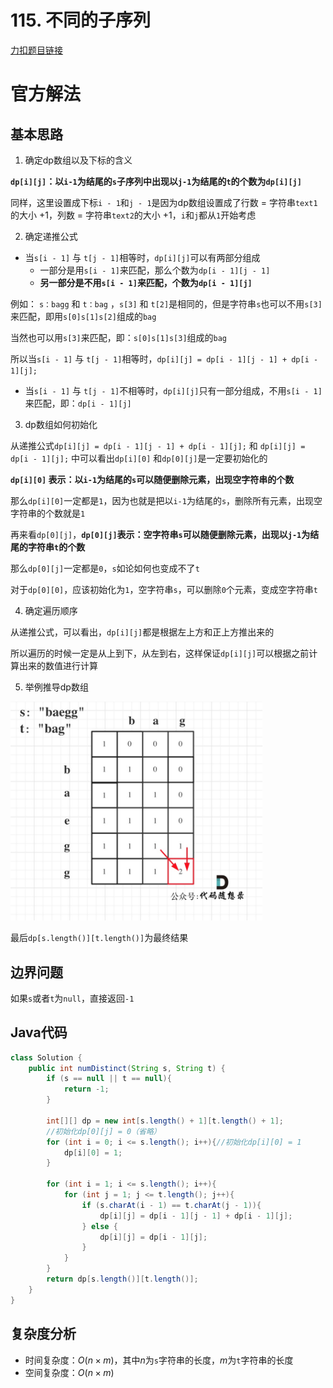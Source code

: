 # 115. 不同的子序列

[力扣题目链接](https://leetcode-cn.com/problems/distinct-subsequences/)

# 官方解法

## 基本思路

1. 确定dp数组以及下标的含义

<strong>`dp[i][j]`：以`i-1`为结尾的`s`子序列中出现以`j-1`为结尾的`t`的个数为`dp[i][j]`</strong>

同样，这里设置成下标`i - 1`和`j - 1`是因为dp数组设置成了行数 $=$ 字符串`text1`的大小 $+ 1$，列数 $=$ 字符串`text2`的大小 $+ 1$，`i`和`j`都从`1`开始考虑

2. 确定递推公式

- 当`s[i - 1]` 与 `t[j - 1]`相等时，`dp[i][j]`可以有两部分组成
	- 一部分是用`s[i - 1]`来匹配，那么个数为`dp[i - 1][j - 1]`
	- <strong>另一部分是不用`s[i - 1]`来匹配，个数为`dp[i - 1][j]`</strong>

例如： `s：bagg` 和 `t：bag` ，`s[3]` 和 `t[2]`是相同的，但是字符串`s`也可以不用`s[3]`来匹配，即用`s[0]s[1]s[2]`组成的`bag`

当然也可以用`s[3]`来匹配，即：`s[0]s[1]s[3]`组成的`bag`

所以当`s[i - 1]` 与 `t[j - 1]`相等时，`dp[i][j] = dp[i - 1][j - 1] + dp[i - 1][j];`

- 当`s[i - 1]` 与 `t[j - 1]`不相等时，`dp[i][j]`只有一部分组成，不用`s[i - 1]`来匹配，即：`dp[i - 1][j]`


3. dp数组如何初始化

从递推公式`dp[i][j] = dp[i - 1][j - 1] + dp[i - 1][j];` 和 `dp[i][j] = dp[i - 1][j];` 中可以看出`dp[i][0]` 和`dp[0][j]`是一定要初始化的

<strong>`dp[i][0]` 表示：以`i-1`为结尾的`s`可以随便删除元素，出现空字符串的个数</strong>

那么`dp[i][0]`一定都是`1`，因为也就是把以`i-1`为结尾的`s`，删除所有元素，出现空字符串的个数就是`1`

再来看`dp[0][j]`，<strong>`dp[0][j]`表示：空字符串`s`可以随便删除元素，出现以`j-1`为结尾的字符串`t`的个数</strong>

那么`dp[0][j]`一定都是`0`，`s`如论如何也变成不了`t`

对于`dp[0][0]`，应该初始化为`1`，空字符串`s`，可以删除`0`个元素，变成空字符串`t`

4. 确定遍历顺序

从递推公式，可以看出，`dp[i][j]`都是根据左上方和正上方推出来的

所以遍历的时候一定是从上到下，从左到右，这样保证`dp[i][j]`可以根据之前计算出来的数值进行计算

5. 举例推导dp数组

<img src="../Pictures/115. 不同的子序列.png" width="80%"/>

最后`dp[s.length()][t.length()]`为最终结果

## 边界问题

如果`s`或者`t`为`null`，直接返回`-1`

## Java代码
```java
class Solution {
    public int numDistinct(String s, String t) {
        if (s == null || t == null){
            return -1;
        }

        int[][] dp = new int[s.length() + 1][t.length() + 1];
        //初始化dp[0][j] = 0（省略）
        for (int i = 0; i <= s.length(); i++){//初始化dp[i][0] = 1
            dp[i][0] = 1;
        }

        for (int i = 1; i <= s.length(); i++){
            for (int j = 1; j <= t.length(); j++){
                if (s.charAt(i - 1) == t.charAt(j - 1)){
                    dp[i][j] = dp[i - 1][j - 1] + dp[i - 1][j];
                } else {
                    dp[i][j] = dp[i - 1][j];
                }
            }
        }
        return dp[s.length()][t.length()];
    }
}
```

## 复杂度分析
- 时间复杂度：$O(n \times m)$，其中$n$为`s`字符串的长度，$m$为`t`字符串的长度
- 空间复杂度：$O(n \times m)$